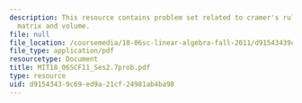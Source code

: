 ```yaml
---
description: This resource contains problem set related to cramer's rule, inverse
  matrix and volume.
file: null
file_location: /coursemedia/18-06sc-linear-algebra-fall-2011/d91543439c69ed9a21cf24981ab4ba98_MIT18_06SCF11_Ses2.7prob.pdf
file_type: application/pdf
resourcetype: Document
title: MIT18_06SCF11_Ses2.7prob.pdf
type: resource
uid: d9154343-9c69-ed9a-21cf-24981ab4ba98
---
```

